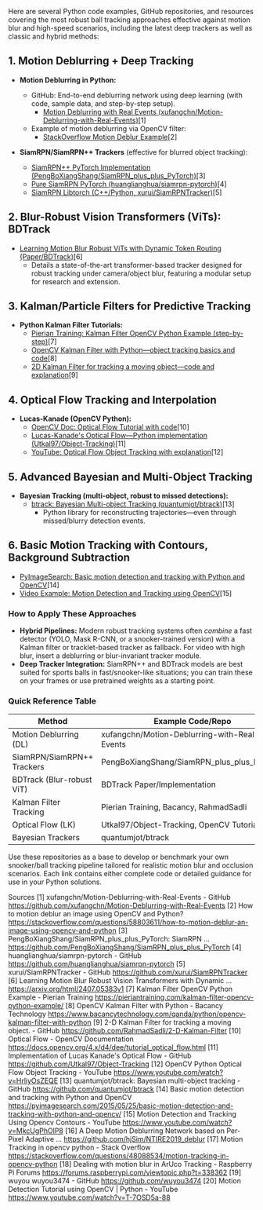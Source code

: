 Here are several Python code examples, GitHub repositories, and resources covering the most robust ball tracking approaches effective against motion blur and high-speed scenarios, including the latest deep trackers as well as classic and hybrid methods:

## 1. **Motion Deblurring + Deep Tracking**

- **Motion Deblurring in Python:**
  - GitHub: End-to-end deblurring network using deep learning (with code, sample data, and step-by-step setup).
    - [Motion Deblurring with Real Events (xufangchn/Motion-Deblurring-with-Real-Events)](https://github.com/xufangchn/Motion-Deblurring-with-Real-Events)[1]
  - Example of motion deblurring via OpenCV filter:
    - [StackOverflow Motion Deblur Example](https://stackoverflow.com/questions/58803611/how-to-motion-deblur-an-image-using-opencv-and-python)[2]

- **SiamRPN/SiamRPN++ Trackers** (effective for blurred object tracking):
  - [SiamRPN++ PyTorch Implementation (PengBoXiangShang/SiamRPN_plus_plus_PyTorch)](https://github.com/PengBoXiangShang/SiamRPN_plus_plus_PyTorch)[3]
  - [Pure SiamRPN PyTorch (huanglianghua/siamrpn-pytorch)](https://github.com/huanglianghua/siamrpn-pytorch)[4]
  - [SiamRPN Libtorch (C++/Python, xurui/SiamRPNTracker)](https://github.com/xurui/SiamRPNTracker)[5]

## 2. **Blur-Robust Vision Transformers (ViTs): BDTrack**

- [Learning Motion Blur Robust ViTs with Dynamic Token Routing (Paper/BDTrack)](https://arxiv.org/html/2407.05383v1)[6]
  - Details a state-of-the-art transformer-based tracker designed for robust tracking under camera/object blur, featuring a modular setup for research and extension.

## 3. **Kalman/Particle Filters for Predictive Tracking**

- **Python Kalman Filter Tutorials:**
  - [Pierian Training: Kalman Filter OpenCV Python Example (step-by-step)](https://pieriantraining.com/kalman-filter-opencv-python-example/)[7]
  - [OpenCV Kalman Filter with Python—object tracking basics and code](https://www.bacancytechnology.com/qanda/python/opencv-kalman-filter-with-python)[8]
  - [2D Kalman Filter for tracking a moving object—code and explanation](https://github.com/RahmadSadli/2-D-Kalman-Filter)[9]

## 4. **Optical Flow Tracking and Interpolation**

- **Lucas-Kanade (OpenCV Python):**
  - [OpenCV Doc: Optical Flow Tutorial with code](https://docs.opencv.org/4.x/d4/dee/tutorial_optical_flow.html)[10]
  - [Lucas-Kanade's Optical Flow—Python implementation (Utkal97/Object-Tracking)](https://github.com/Utkal97/Object-Tracking)[11]
  - [YouTube: Optical Flow Object Tracking with explanation](https://www.youtube.com/watch?v=HrliyOsZEQE)[12]

## 5. **Advanced Bayesian and Multi-Object Tracking**

- **Bayesian Tracking (multi-object, robust to missed detections):**
  - [btrack: Bayesian Multi-object Tracking (quantumjot/btrack)](https://github.com/quantumjot/btrack)[13]
    - Python library for reconstructing trajectories—even through missed/blurry detection events.

## 6. **Basic Motion Tracking with Contours, Background Subtraction**

- [PyImageSearch: Basic motion detection and tracking with Python and OpenCV](https://pyimagesearch.com/2015/05/25/basic-motion-detection-and-tracking-with-python-and-opencv/)[14]
- [Video Example: Motion Detection and Tracking using OpenCV](https://www.youtube.com/watch?v=MkcUgPhOlP8)[15]

### **How to Apply These Approaches**

- **Hybrid Pipelines:** Modern robust tracking systems often *combine* a fast detector (YOLO, Mask R-CNN, or a snooker-trained version) with a Kalman filter or tracklet-based tracker as fallback. For video with high blur, insert a deblurring or blur-invariant tracker module.
- **Deep Tracker Integration:** SiamRPN++ and BDTrack models are best suited for sports balls in fast/snooker-like situations; you can train these on your frames or use pretrained weights as a starting point.

### **Quick Reference Table**

| Method                     | Example Code/Repo                           | Link/Citation          |
|----------------------------|---------------------------------------------|------------------------|
| Motion Deblurring (DL)     | xufangchn/Motion-Deblurring-with-Real-Events| [1]                    |
| SiamRPN/SiamRPN++ Trackers | PengBoXiangShang/SiamRPN_plus_plus_PyTorch  | [3]                   |
| BDTrack (Blur-robust ViT)  | BDTrack Paper/Implementation                | [6]                   |
| Kalman Filter Tracking     | Pierian Training, Bacancy, RahmadSadli      | [7][8][9]            |
| Optical Flow (LK)          | Utkal97/Object-Tracking, OpenCV Tutorial    | [11][10]                |
| Bayesian Trackers          | quantumjot/btrack                           | [13]                    |

Use these repositories as a base to develop or benchmark your own snooker/ball tracking pipeline tailored for realistic motion blur and occlusion scenarios. Each link contains either complete code or detailed guidance for use in your Python solutions.

Sources
[1] xufangchn/Motion-Deblurring-with-Real-Events - GitHub https://github.com/xufangchn/Motion-Deblurring-with-Real-Events
[2] How to motion deblur an image using OpenCV and Python? https://stackoverflow.com/questions/58803611/how-to-motion-deblur-an-image-using-opencv-and-python
[3] PengBoXiangShang/SiamRPN_plus_plus_PyTorch: SiamRPN ... https://github.com/PengBoXiangShang/SiamRPN_plus_plus_PyTorch
[4] huanglianghua/siamrpn-pytorch - GitHub https://github.com/huanglianghua/siamrpn-pytorch
[5] xurui/SiamRPNTracker - GitHub https://github.com/xurui/SiamRPNTracker
[6] Learning Motion Blur Robust Vision Transformers with Dynamic ... https://arxiv.org/html/2407.05383v1
[7] Kalman Filter OpenCV Python Example - Pierian Training https://pieriantraining.com/kalman-filter-opencv-python-example/
[8] OpenCV Kalman Filter with Python - Bacancy Technology https://www.bacancytechnology.com/qanda/python/opencv-kalman-filter-with-python
[9] 2-D Kalman Filter for tracking a moving object. - GitHub https://github.com/RahmadSadli/2-D-Kalman-Filter
[10] Optical Flow - OpenCV Documentation https://docs.opencv.org/4.x/d4/dee/tutorial_optical_flow.html
[11] Implementation of Lucas Kanade's Optical Flow - GitHub https://github.com/Utkal97/Object-Tracking
[12] OpenCV Python Optical Flow Object Tracking - YouTube https://www.youtube.com/watch?v=HrliyOsZEQE
[13] quantumjot/btrack: Bayesian multi-object tracking - GitHub https://github.com/quantumjot/btrack
[14] Basic motion detection and tracking with Python and OpenCV https://pyimagesearch.com/2015/05/25/basic-motion-detection-and-tracking-with-python-and-opencv/
[15] Motion Detection and Tracking Using Opencv Contours - YouTube https://www.youtube.com/watch?v=MkcUgPhOlP8
[16] A Deep Motion Deblurring Network based on Per-Pixel Adaptive ... https://github.com/hjSim/NTIRE2019_deblur
[17] Motion Tracking in opencv python - Stack Overflow https://stackoverflow.com/questions/48088534/motion-tracking-in-opencv-python
[18] Dealing with motion blur in ArUco Tracking - Raspberry Pi Forums https://forums.raspberrypi.com/viewtopic.php?t=338362
[19] wuyou wuyou3474 - GitHub https://github.com/wuyou3474
[20] Motion Detection Tutorial using OpenCV | Python - YouTube https://www.youtube.com/watch?v=T-7OSD5a-88

